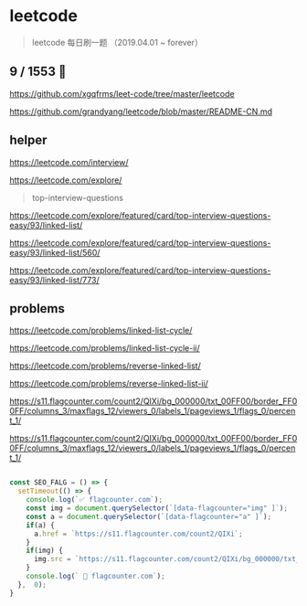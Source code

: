 # leetcode

> leetcode  每日刷一题 （2019.04.01 ~ forever）

## 9 / 1553 🚀

https://github.com/xgqfrms/leet-code/tree/master/leetcode


https://github.com/grandyang/leetcode/blob/master/README-CN.md


## helper

https://leetcode.com/interview/

https://leetcode.com/explore/


> top-interview-questions

https://leetcode.com/explore/featured/card/top-interview-questions-easy/93/linked-list/



https://leetcode.com/explore/featured/card/top-interview-questions-easy/93/linked-list/560/

https://leetcode.com/explore/featured/card/top-interview-questions-easy/93/linked-list/773/


## problems

https://leetcode.com/problems/linked-list-cycle/

https://leetcode.com/problems/linked-list-cycle-ii/


https://leetcode.com/problems/reverse-linked-list/

https://leetcode.com/problems/reverse-linked-list-ii/



https://s11.flagcounter.com/count2/QIXi/bg_000000/txt_00FF00/border_FF00FF/columns_3/maxflags_12/viewers_0/labels_1/pageviews_1/flags_0/percent_1/


https://s11.flagcounter.com/count2/QIXi/bg_000000/txt_00FF00/border_FF00FF/columns_3/maxflags_12/viewers_0/labels_1/pageviews_1/flags_0/percent_1/

```js

const SEO_FALG = () => {
  setTimeout(() => {
    console.log(`✅ flagcounter.com`);
    const img = document.querySelector(`[data-flagcounter="img" ]`);
    const a = document.querySelector(`[data-flagcounter="a" ]`);
    if(a) {
      a.href = `https://s11.flagcounter.com/count2/QIXi`;
    }
    if(img) {
      img.src = `https://s11.flagcounter.com/count2/QIXi/bg_000000/txt_00FF00/border_FF00FF/columns_3/maxflags_12/viewers_0/labels_1/pageviews_1/flags_0/percent_1/`;
    }
    console.log(` 🎉 flagcounter.com`);
  },  0);
}

```
